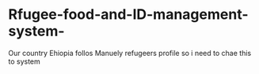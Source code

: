 # Rfugee-food-and-ID-management-system-
Our country Ehiopia follos Manuely refugeers profile so i need to chae this to system 
